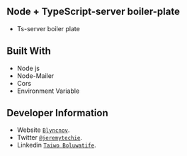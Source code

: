 ## Node + TypeScript-server boiler-plate

- Ts-server boiler plate

## Built With

- Node js
- Node-Mailer
- Cors
- Environment Variable

## Developer Information

- Website [`Blyncnov`](https://pro-blyncnov.vercel.app).
- Twitter [`@jeremytechie`](https://twitter.com/jeremytechie).
- Linkedin [`Taiwo Boluwatife`](https://linkedin.com/in/blyncnov).
